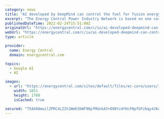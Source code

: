 ```yaml
---
category: news
title: "AI developed by DeepMind can control the fuel for fusion energy"
excerpt: "The Energy Central Power Industry Network is based on one core idea - power industry professionals helping each other and advancing the industry"
publishedDateTime: 2022-02-24T15:51:00Z
originalUrl: "https://energycentral.com/c/iu/ai-developed-deepmind-can-control-fuel-fusion-energy"
webUrl: "https://energycentral.com/c/iu/ai-developed-deepmind-can-control-fuel-fusion-energy"
type: article

provider:
  name: Energy Central
  domain: energycentral.com

topics:
  - Google AI
  - AI

images:
  - url: "https://energycentral.com/sites/default/files/ec-core/users/191615/dave_bryant_2_0.jpg"
    width: 1651
    height: 1760
    isCached: true

secured: "T5AX0AmwilZPRC4LZIhJWmk5bWF90pfMUnkA3+O90Yz4YHcFNpfGFzbqy4JKogq0vIR4YZBPt2IGWLCJSyxNbNpNxy/sBNP7l2x6vT6DPY+QL/5JFJL3r9HgxQKcf9fsMM4q32cxWELlrhp24NNxXAbRnEY/FTW+hiaCSpM4o4i77P8T07zCXgHymHI7sbX8qJ3EMc7iOQuRriZbhth1nPz0cdgeZ/uxSkMZ3nTEab7jeKnwT8yBeqWhnaIoxv0AwEtD9m1uRY5U2xtGptuKeMC7+hv8af+zvK55ElgAZORSAn5uQYeT8gPyawfPe9hFSDCw/6qPVmKEVBcFxdKifX1ODeFYCsAMVQtQMqnOIxs=;vUz2M80X+Gr49KZPA5gU+Q=="
---
```


